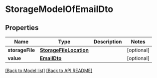 
# StorageModelOfEmailDto
## Properties
Name | Type | Description | Notes
------------ | ------------- | ------------- | -------------
**storageFile** | [**StorageFileLocation**](StorageFileLocation.md) |  |  [optional]
**value** | [**EmailDto**](EmailDto.md) |  |  [optional]




[[Back to Model list]](Models.md) [[Back to API README]](README.md)

